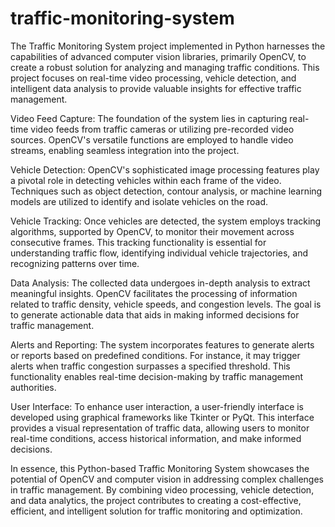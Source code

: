 # traffic-monitoring-system
The Traffic Monitoring System project implemented in Python harnesses the capabilities of advanced computer vision libraries, primarily OpenCV, to create a robust solution for analyzing and managing traffic conditions. This project focuses on real-time video processing, vehicle detection, and intelligent data analysis to provide valuable insights for effective traffic management.

Video Feed Capture:
The foundation of the system lies in capturing real-time video feeds from traffic cameras or utilizing pre-recorded video sources. OpenCV's versatile functions are employed to handle video streams, enabling seamless integration into the project.

Vehicle Detection:
OpenCV's sophisticated image processing features play a pivotal role in detecting vehicles within each frame of the video. Techniques such as object detection, contour analysis, or machine learning models are utilized to identify and isolate vehicles on the road.

Vehicle Tracking:
Once vehicles are detected, the system employs tracking algorithms, supported by OpenCV, to monitor their movement across consecutive frames. This tracking functionality is essential for understanding traffic flow, identifying individual vehicle trajectories, and recognizing patterns over time.

Data Analysis:
The collected data undergoes in-depth analysis to extract meaningful insights. OpenCV facilitates the processing of information related to traffic density, vehicle speeds, and congestion levels. The goal is to generate actionable data that aids in making informed decisions for traffic management.

Alerts and Reporting:
The system incorporates features to generate alerts or reports based on predefined conditions. For instance, it may trigger alerts when traffic congestion surpasses a specified threshold. This functionality enables real-time decision-making by traffic management authorities.

User Interface:
To enhance user interaction, a user-friendly interface is developed using graphical frameworks like Tkinter or PyQt. This interface provides a visual representation of traffic data, allowing users to monitor real-time conditions, access historical information, and make informed decisions.

In essence, this Python-based Traffic Monitoring System showcases the potential of OpenCV and computer vision in addressing complex challenges in traffic management. By combining video processing, vehicle detection, and data analytics, the project contributes to creating a cost-effective, efficient, and intelligent solution for traffic monitoring and optimization.
